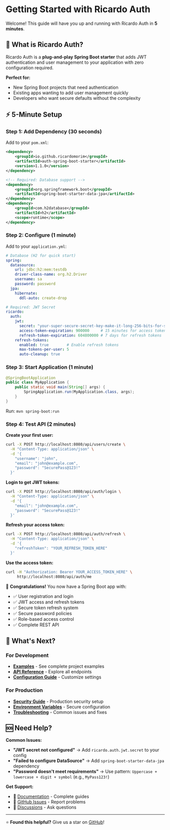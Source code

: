 # Getting Started with Ricardo Auth

Welcome! This guide will have you up and running with Ricardo Auth in **5 minutes**.

## 🚀 What is Ricardo Auth?

Ricardo Auth is a **plug-and-play Spring Boot starter** that adds JWT authentication and user management to your application with zero configuration required.

**Perfect for:**
- New Spring Boot projects that need authentication
- Existing apps wanting to add user management quickly
- Developers who want secure defaults without the complexity

## ⚡ 5-Minute Setup

### Step 1: Add Dependency (30 seconds)

Add to your `pom.xml`:
```xml
<dependency>
    <groupId>io.github.ricardomorim</groupId>
    <artifactId>auth-spring-boot-starter</artifactId>
    <version>1.1.0</version>
</dependency>

<!-- Required: Database support -->
<dependency>
    <groupId>org.springframework.boot</groupId>
    <artifactId>spring-boot-starter-data-jpa</artifactId>
</dependency>
<dependency>
    <groupId>com.h2database</groupId>
    <artifactId>h2</artifactId>
    <scope>runtime</scope>
</dependency>
```

### Step 2: Configure (1 minute)

Add to your `application.yml`:
```yaml
# Database (H2 for quick start)
spring:
  datasource:
    url: jdbc:h2:mem:testdb
    driver-class-name: org.h2.Driver
    username: sa
    password: password
  jpa:
    hibernate:
      ddl-auto: create-drop

# Required: JWT Secret
ricardo:
  auth:
    jwt:
      secret: "your-super-secure-secret-key-make-it-long-256-bits-for-security"
      access-token-expiration: 900000     # 15 minutes for access tokens
      refresh-token-expiration: 604800000 # 7 days for refresh tokens
    refresh-tokens:
      enabled: true        # Enable refresh tokens
      max-tokens-per-user: 5
      auto-cleanup: true
```

### Step 3: Start Application (1 minute)

```java
@SpringBootApplication
public class MyApplication {
    public static void main(String[] args) {
        SpringApplication.run(MyApplication.class, args);
    }
}
```

Run: `mvn spring-boot:run`

### Step 4: Test API (2 minutes)

**Create your first user:**
```bash
curl -X POST http://localhost:8080/api/users/create \
  -H "Content-Type: application/json" \
  -d '{
    "username": "john",
    "email": "john@example.com",
    "password": "SecurePass@123!"
  }'
```

**Login to get JWT tokens:**
```bash
curl -X POST http://localhost:8080/api/auth/login \
  -H "Content-Type: application/json" \
  -d '{
    "email": "john@example.com",
    "password": "SecurePass@123!"
  }'
```

**Refresh your access token:**
```bash
curl -X POST http://localhost:8080/api/auth/refresh \
  -H "Content-Type: application/json" \
  -d '{
    "refreshToken": "YOUR_REFRESH_TOKEN_HERE"
  }'
```

**Use the access token:**
```bash
curl -H "Authorization: Bearer YOUR_ACCESS_TOKEN_HERE" \
     http://localhost:8080/api/auth/me
```

🎉 **Congratulations!** You now have a Spring Boot app with:
- ✅ User registration and login
- ✅ JWT access and refresh tokens
- ✅ Secure token refresh system
- ✅ Secure password policies
- ✅ Role-based access control
- ✅ Complete REST API

## 🎯 What's Next?

### For Development
- **[Examples](docs/examples.md)** - See complete project examples
- **[API Reference](docs/api-reference.md)** - Explore all endpoints
- **[Configuration Guide](docs/configuration.md)** - Customize settings

### For Production
- **[Security Guide](docs/security-guide.md)** - Production security setup
- **[Environment Variables](docs/configuration-guide.md#environment-variables)** - Secure configuration
- **[Troubleshooting](docs/troubleshooting.md)** - Common issues and fixes

## 🆘 Need Help?

**Common Issues:**
- **"JWT secret not configured"** → Add `ricardo.auth.jwt.secret` to your config
- **"Failed to configure DataSource"** → Add `spring-boot-starter-data-jpa` dependency
- **"Password doesn't meet requirements"** → Use pattern: `Uppercase + lowercase + digit + symbol` (e.g., `MyPass123!`)

**Get Support:**
- 📖 [Documentation](docs/index.md) - Complete guides
- 🐛 [GitHub Issues](https://github.com/RicardoMorim/Auth-Provider/issues) - Report problems
- 💬 [Discussions](https://github.com/RicardoMorim/Auth-Provider/discussions) - Ask questions

---

⭐ **Found this helpful?** Give us a star on [GitHub](https://github.com/RicardoMorim/Auth-Provider)!

